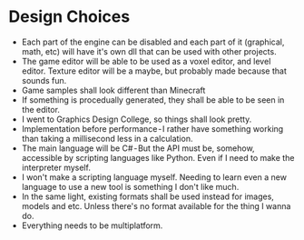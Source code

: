# Design Choices
* Each part of the engine can be disabled and each part of it (graphical, math, etc) will have it's own dll that can be used with other projects.
* The game editor will be able to be used as a voxel editor, and level editor. Texture editor will be a maybe, but probably made because that sounds fun.
* Game samples shall look different than Minecraft
* If something is procedually generated, they shall be able to be seen in the editor.
* I went to Graphics Design College, so things shall look pretty.
* Implementation before performance - I rather have something working than taking a millisecond less in a calculation.
* The main language will be C# - But the API must be, somehow, accessible by scripting languages like Python. Even if I need to make the interpreter myself.
* I won't make a scripting language myself. Needing to learn even a new language to use a new tool is something I don't like much.
* In the same light, existing formats shall be used instead for images, models and etc. Unless there's no format available for the thing I wanna do.
* Everything needs to be multiplatform.
